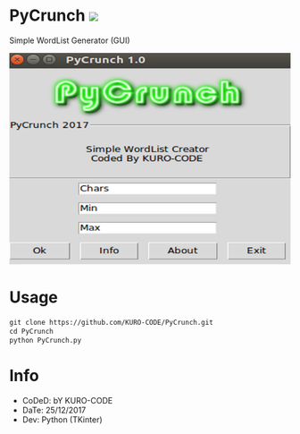 # PyCrunch ![](https://img.shields.io/badge/PyCrunch-Python-blue.svg)
Simple WordList Generator (GUI)

![PyCrunch1.png](https://github.com/KURO-CODE/PyCrunch/blob/master/PyCrunch1.png)

# Usage
```
git clone https://github.com/KURO-CODE/PyCrunch.git
cd PyCrunch
python PyCrunch.py
```
# Info
* CoDeD: bY KURO-CODE
* DaTe: 25/12/2017
* Dev: Python (TKinter)
